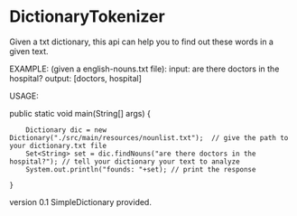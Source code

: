 # DictionaryTokenizer

Given a txt dictionary, this api can help you to find out these words in a given text.

EXAMPLE: (given a english-nouns.txt file):
input: are there doctors in the hospital?
output: [doctors, hospital]

USAGE:

public static void main(String[] args) {

		Dictionary dic = new Dictionary("./src/main/resources/nounlist.txt");  // give the path to your dictionary.txt file
		Set<String> set = dic.findNouns("are there doctors in the hospital?"); // tell your dictionary your text to analyze
		System.out.println("founds: "+set); // print the response
		
	}

version 0.1
SimpleDictionary provided.
